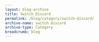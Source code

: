 ```yaml
---
layout: blog-archive
title: Switch Discard
permalink: /blog/category/switch-discard/
archive-name: switch discard
archive-type: Category
breadcrumb: blog
---
```

